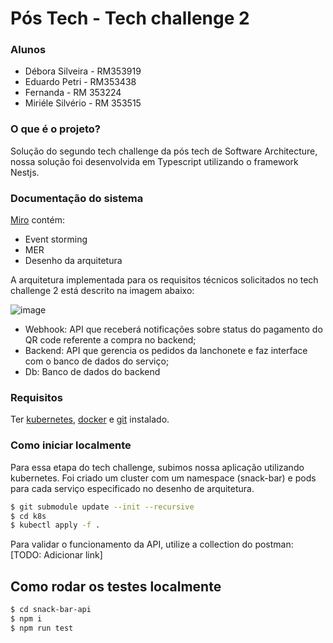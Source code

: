 # Pós Tech - Tech challenge 2

### Alunos

- Débora Silveira - RM353919
- Eduardo Petri - RM353438
- Fernanda - RM 353224
- Miriéle Silvério - RM 353515

### O que é o projeto?

Solução do segundo tech challenge da pós tech de Software Architecture, nossa solução foi desenvolvida em Typescript utilizando o framework Nestjs.

### Documentação do sistema

[Miro]( https://miro.com/app/board/uXjVKUrPAdA=/?share_link_id=25578601860) contém:
- Event storming
- MER
- Desenho da arquitetura

A arquitetura implementada para os requisitos técnicos solicitados no tech challenge 2 está descrito na imagem abaixo:

![image](https://github.com/user-attachments/assets/4c28d533-ac45-46b5-99f9-fd481eda1f34)

- Webhook: API que receberá notificações sobre status do pagamento do QR code referente a compra no backend;
- Backend: API que gerencia os pedidos da lanchonete e faz interface com o banco de dados do serviço;
- Db: Banco de dados do backend

### Requisitos 
Ter [kubernetes](https://kubernetes.io/releases/download/), [docker](https://docs.docker.com/get-docker/) e [git](https://git-scm.com/downloads) instalado.

### Como iniciar localmente
Para essa etapa do tech challenge, subimos nossa aplicação utilizando kubernetes. Foi criado um cluster com um namespace (snack-bar) e pods para cada serviço especificado no desenho de arquitetura.

```bash
$ git submodule update --init --recursive
$ cd k8s
$ kubectl apply -f .
```

Para validar o funcionamento da API, utilize a collection do postman: [TODO: Adicionar link]

## Como rodar os testes localmente

```bash
$ cd snack-bar-api
$ npm i
$ npm run test
```
